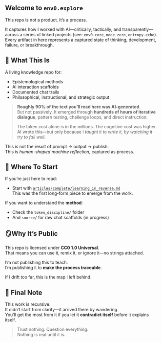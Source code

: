 ## Welcome to `env0.explore`

This repo is not a product. It’s a process.

It captures how I worked with AI—critically, tactically, and transparently—across a series of linked projects (see: `env0.core`, `node.zero`, `entropy.echo`). Every artifact in here represents a captured state of thinking, development, failure, or breakthrough.

## 🧠 What This Is

A living knowledge repo for:
- Epistemological methods
- AI interaction scaffolds
- Documented chat trails
- Philosophical, instructional, and strategic output

> **Roughly 90% of the text you’ll read here was AI-generated.**  
But not passively. It emerged through **hundreds of hours of iterative dialogue**, pattern testing, challenge loops, and direct instruction.  
>  
> The token cost alone is in the millions. The cognitive cost was higher.  
AI wrote this—but only because I *taught it to write it, by watching it try to fail well.*

This is not the result of prompt → output → publish.  
This is *human-shaped machine reflection*, captured as process.

## 🧰 Where To Start

If you’re just here to read:
- Start with [`articles/complete/learning_in_reverse.md`](./articles/complete/learning_in_reverse.md)  
  This was the first long-form piece to emerge from the work.

If you want to understand the **method**:
- Check the `token_discipline/` folder
- And `source/` for raw chat scaffolds (in progress)

## 🪞Why It’s Public

This repo is licensed under **CC0 1.0 Universal**.  
That means you can use it, remix it, or ignore it—no strings attached.

I’m not publishing this to teach.  
I’m publishing it to **make the process traceable**.

If I drift too far, this is the map I left behind.

## 💬 Final Note

This work is recursive.  
It didn’t start from clarity—it arrived there by wandering.  
You’ll get the most from it if you let it **contradict itself** before it explains itself.

> Trust nothing. Question everything.  
> Nothing is real until it is.
   
